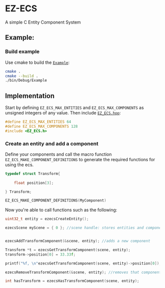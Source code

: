 # EZ-ECS

A simple C Entity Component System 

## Example:

### Build example

Use cmake to build the [`Example`](https://github.com/MrSinho/EZ-ECS/tree/main/Example/src/Example.c):

```bash
cmake . 
cmake --build .
./bin/Debug/Example
```

## Implementation

Start by defining `EZ_ECS_MAX_ENTITIES` and `EZ_ECS_MAX_COMPONENTS` as unsigned integers of any value. Then include [`EZ_ECS.hpp`](https://github.com/MrSinho/EZ-ECS/tree/main/EZ-ECS/include/EZ_ECS.h):

```c
#define EZ_ECS_MAX_ENTITIES 64
#define EZ_ECS_MAX_COMPONENTS 128
#include <EZ_ECS.h>
``` 

### Create an entity and add a component

Define your components and call the macro function `EZ_ECS_MAKE_COMPONENT_DEFINITIONS` to generate the required functions for using the ecs. 

```c
typedef struct Transform{
	
	float position[3];

} Transform;

EZ_ECS_MAKE_COMPONENT_DEFINITIONS(MyComponent)
```

Now you're able to call functions such as the following:

```c
uint32_t entity = ezecsCreateEntity();

ezecsScene myScene = { 0 }; //scene handle: stores entities and components


ezecsAddTransformComponent(&scene, entity); //adds a new component

Transform *t = ezecsGetTransformComponent(scene, entity);
transform->position[0] = 33.33f;

printf("%f, \n"ezecsGetTransformComponent(scene, entity)->position[0]);

ezecsRemoveTransformComponent(&scene, entity); //removes that component

int hasTransform = ezecsHasTransformComponent(scene, entity);
```
